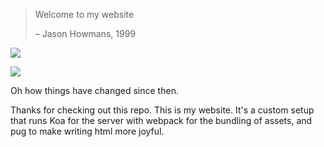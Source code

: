 > Welcome to my website
>
> – Jason Howmans, 1999

![](https://img.shields.io/website/http/nosaj.io.svg?label=nosaj.io)

![](http://bestanimations.com/Site/Construction/under-construction-animated-gif-8.gif)

Oh how things have changed since then. 

Thanks for checking out this repo. This is my website. It's a custom setup that runs Koa for the server with webpack for the bundling of assets, and pug to make writing html more joyful.